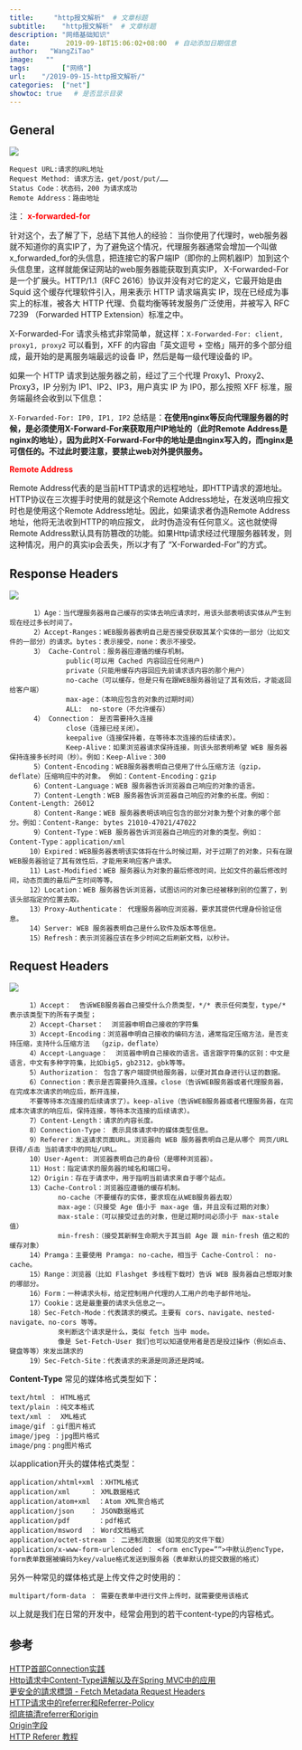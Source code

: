 ```yaml
---
title:     "http报文解析"  # 文章标题
subtitle:    "http报文解析"  # 文章标题
description: "网络基础知识"
date:         2019-09-18T15:06:02+08:00  # 自动添加日期信息
author:   "WangZiTao"
image:   ""
tags:        ["网络"]
url:    "/2019-09-15-http报文解析/"
categories:  ["net"]
showtoc: true   # 是否显示目录
---
```


## General

![](https://wangzitao-blog.oss-cn-hangzhou.aliyuncs.com/19/09/18/1.png)

```
Request URL:请求的URL地址
Request Method: 请求方法，get/post/put/……
Status Code：状态码，200 为请求成功
Remote Address：路由地址
```
注： 
**<font color = "red">x-forwarded-for</font>**

针对这个，去了解了下，总结下其他人的经验：
当你使用了代理时，web服务器就不知道你的真实IP了，为了避免这个情况，代理服务器通常会增加一个叫做x_forwarded_for的头信息，把连接它的客户端IP（即你的上网机器IP）加到这个头信息里，这样就能保证网站的web服务器能获取到真实IP，
X-Forwarded-For 是一个扩展头。HTTP/1.1（RFC 2616）协议并没有对它的定义，它最开始是由 Squid 这个缓存代理软件引入，用来表示 HTTP 请求端真实 IP，现在已经成为事实上的标准，被各大 HTTP 代理、负载均衡等转发服务广泛使用，并被写入 RFC 7239 （Forwarded HTTP Extension）标准之中。

X-Forwarded-For 请求头格式非常简单，就这样：``X-Forwarded-For: client, proxy1, proxy2``
可以看到，XFF 的内容由「英文逗号 + 空格」隔开的多个部分组成，最开始的是离服务端最远的设备 IP，然后是每一级代理设备的 IP。

如果一个 HTTP 请求到达服务器之前，经过了三个代理 Proxy1、Proxy2、Proxy3，IP 分别为 IP1、IP2、IP3，用户真实 IP 为 IP0，那么按照 XFF 标准，服务端最终会收到以下信息：

``X-Forwarded-For: IP0, IP1, IP2``
总结是：**在使用nginx等反向代理服务器的时候，是必须使用X-Forward-For来获取用户IP地址的（此时Remote Address是nginx的地址），因为此时X-Forward-For中的地址是由nginx写入的，而nginx是可信任的。不过此时要注意，要禁止web对外提供服务。**

 **<font color = "red">Remote Address</font>** 

Remote Address代表的是当前HTTP请求的远程地址，即HTTP请求的源地址。HTTP协议在三次握手时使用的就是这个Remote Address地址，在发送响应报文时也是使用这个Remote Address地址。因此，如果请求者伪造Remote Address地址，他将无法收到HTTP的响应报文，
此时伪造没有任何意义。这也就使得Remote Address默认具有防篡改的功能。如果Http请求经过代理服务器转发，则这种情况，用户的真实ip会丢失，所以才有了 “X-Forwarded-For”的方式。

## Response Headers

![](https://wangzitao-blog.oss-cn-hangzhou.aliyuncs.com/19/09/18/2.png)

```
      1）Age：当代理服务器用自己缓存的实体去响应请求时，用该头部表明该实体从产生到现在经过多长时间了。
      2）Accept-Ranges：WEB服务器表明自己是否接受获取其某个实体的一部分（比如文件的一部分）的请求。bytes：表示接受，none：表示不接受。
      3） Cache-Control：服务器应遵循的缓存机制。
              public(可以用 Cached 内容回应任何用户)
              private（只能用缓存内容回应先前请求该内容的那个用户）
              no-cache（可以缓存，但是只有在跟WEB服务器验证了其有效后，才能返回给客户端） 
              max-age：（本响应包含的对象的过期时间）  
              ALL:  no-store（不允许缓存）  
      4） Connection： 是否需要持久连接
              close（连接已经关闭）。
              keepalive（连接保持着，在等待本次连接的后续请求）。
              Keep-Alive：如果浏览器请求保持连接，则该头部表明希望 WEB 服务器保持连接多长时间（秒）。例如：Keep-Alive：300
      5）Content-Encoding：WEB服务器表明自己使用了什么压缩方法（gzip，deflate）压缩响应中的对象。 例如：Content-Encoding：gzip 
      6）Content-Language：WEB 服务器告诉浏览器自己响应的对象的语言。
      7）Content-Length：WEB 服务器告诉浏览器自己响应的对象的长度。例如：Content-Length: 26012
      8）Content-Range：WEB 服务器表明该响应包含的部分对象为整个对象的哪个部分。例如：Content-Range: bytes 21010-47021/47022
      9）Content-Type：WEB 服务器告诉浏览器自己响应的对象的类型。例如：Content-Type：application/xml
     10）Expired：WEB服务器表明该实体将在什么时候过期，对于过期了的对象，只有在跟WEB服务器验证了其有效性后，才能用来响应客户请求。
     11）Last-Modified：WEB 服务器认为对象的最后修改时间，比如文件的最后修改时间，动态页面的最后产生时间等等。
     12）Location：WEB 服务器告诉浏览器，试图访问的对象已经被移到别的位置了，到该头部指定的位置去取。
     13）Proxy-Authenticate： 代理服务器响应浏览器，要求其提供代理身份验证信息。
     14）Server: WEB 服务器表明自己是什么软件及版本等信息。
     15）Refresh：表示浏览器应该在多少时间之后刷新文档，以秒计。

```

## Request Headers

![](https://wangzitao-blog.oss-cn-hangzhou.aliyuncs.com/19/09/18/3.png)

```
     1）Accept：  告诉WEB服务器自己接受什么介质类型，*/* 表示任何类型，type/* 表示该类型下的所有子类型；
     2）Accept-Charset：  浏览器申明自己接收的字符集
     3）Accept-Encoding：浏览器申明自己接收的编码方法，通常指定压缩方法，是否支持压缩，支持什么压缩方法  （gzip，deflate）
     4）Accept-Language：  浏览器申明自己接收的语言。语言跟字符集的区别：中文是语言，中文有多种字符集，比如big5，gb2312，gbk等等。
     5）Authorization： 包含了客户端提供给服务器，以便对其自身进行认证的数据。
     6）Connection：表示是否需要持久连接。close（告诉WEB服务器或者代理服务器，在完成本次请求的响应后，断开连接，
     不要等待本次连接的后续请求了）。keep-alive（告诉WEB服务器或者代理服务器，在完成本次请求的响应后，保持连接，等待本次连接的后续请求）。
     7）Content-Length：请求的内容长度。
     8）Connection-Type： 表示具体请求中的媒体类型信息。
     9）Referer：发送请求页面URL。浏览器向 WEB 服务器表明自己是从哪个 网页/URL 获得/点击 当前请求中的网址/URL。
     10）User-Agent: 浏览器表明自己的身份（是哪种浏览器）。
     11）Host：指定请求的服务器的域名和端口号。
     12）Origin：存在于请求中，用于指明当前请求来自于哪个站点。
     13）Cache-Control：浏览器应遵循的缓存机制。
            no-cache（不要缓存的实体，要求现在从WEB服务器去取）
            max-age：（只接受 Age 值小于 max-age 值，并且没有过期的对象） 
            max-stale：（可以接受过去的对象，但是过期时间必须小于 max-stale 值）  
            min-fresh：（接受其新鲜生命期大于其当前 Age 跟 min-fresh 值之和的缓存对象）
     14）Pramga：主要使用 Pramga: no-cache，相当于 Cache-Control： no-cache。
     15）Range：浏览器（比如 Flashget 多线程下载时）告诉 WEB 服务器自己想取对象的哪部分。
     16）Form：一种请求头标，给定控制用户代理的人工用户的电子邮件地址。
     17）Cookie：这是最重要的请求头信息之一。
     18）Sec-Fetch-Mode：代表請求的模式。主要有 cors、navigate、nested-navigate、no-cors 等等。
            來判断这个请求是什么，类似 fetch 当中 mode。
            像是 Set-Fetch-User 我们也可以知道使用者是否是投过操作（例如点击、键盘等等）來发出請求的
     19）Sec-Fetch-Site：代表请求的来源是同源还是跨域。

```
**Content-Type**
 常见的媒体格式类型如下：
```
text/html ： HTML格式
text/plain ：纯文本格式     
text/xml ：  XML格式
image/gif ：gif图片格式   
image/jpeg ：jpg图片格式
image/png：png图片格式
```
以application开头的媒体格式类型：

```
application/xhtml+xml ：XHTML格式
application/xml     ： XML数据格式
application/atom+xml  ：Atom XML聚合格式   
application/json    ： JSON数据格式
application/pdf       ：pdf格式 
application/msword  ： Word文档格式
application/octet-stream ： 二进制流数据（如常见的文件下载）
application/x-www-form-urlencoded ： <form encType=””>中默认的encType，form表单数据被编码为key/value格式发送到服务器（表单默认的提交数据的格式）
```

另外一种常见的媒体格式是上传文件之时使用的：

```
multipart/form-data ： 需要在表单中进行文件上传时，就需要使用该格式
```
以上就是我们在日常的开发中，经常会用到的若干content-type的内容格式。
   

    
## 参考

[HTTP首部Connection实践](https://www.jianshu.com/p/eba76cfc0424)</br>
[Http请求中Content-Type讲解以及在Spring MVC中的应用](https://www.cnblogs.com/jimcsharp/p/8043410.html)</br>
[更安全的請求標頭 - Fetch Metadata Request Headers](https://blog.kalan.dev/fetch-metadata-request-headers/)</br>
[HTTP请求中的referrer和Referrer-Policy](https://juejin.im/post/5cd81b59518825686a06fd05)</br>
[彻底搞清referrer和origin](https://blog.csdn.net/zdavb/article/details/51161130)</br>
[Origin字段](https://blog.csdn.net/phpfenghuo/article/details/50527768)</br>
[HTTP Referer 教程](http://www.ruanyifeng.com/blog/2019/06/http-referer.html)</br>